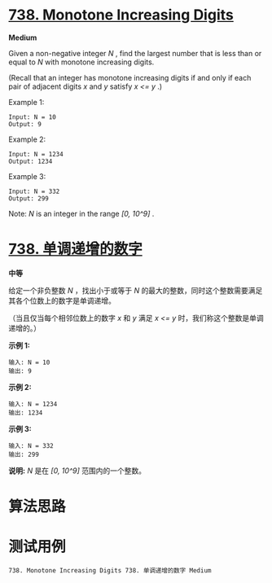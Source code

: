 # [738. Monotone Increasing Digits][enTitle]

**Medium**

Given a non-negative integer  *N* , find the largest number that is less than or equal to  *N*  with monotone increasing digits.

(Recall that an integer has monotone increasing digits if and only if each pair of adjacent digits  *x*  and  *y*  satisfy  *x <= y* .)



Example 1:

```
Input: N = 10
Output: 9

```



Example 2:

```
Input: N = 1234
Output: 1234

```



Example 3:

```
Input: N = 332
Output: 299

```



Note:  *N*  is an integer in the range  *[0, 10^9]* .


# [738. 单调递增的数字][cnTitle]

**中等**

给定一个非负整数  *N* ，找出小于或等于  *N*  的最大的整数，同时这个整数需要满足其各个位数上的数字是单调递增。

（当且仅当每个相邻位数上的数字  *x*  和  *y*  满足  *x <= y*  时，我们称这个整数是单调递增的。）

**示例 1:** 

```
输入: N = 10
输出: 9

```

**示例 2:** 

```
输入: N = 1234
输出: 1234

```

**示例 3:** 

```
输入: N = 332
输出: 299

```

**说明:**   *N*  是在  *[0, 10^9]*  范围内的一个整数。




# 算法思路

# 测试用例
```
738. Monotone Increasing Digits 738. 单调递增的数字 Medium
```

[enTitle]: https://leetcode.com/problems/monotone-increasing-digits/
[cnTitle]: https://leetcode-cn.com/problems/monotone-increasing-digits/
